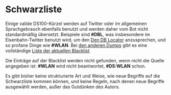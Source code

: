 Schwarzliste
============

Einige valide DS100-Kürzel werden auf Twitter oder im allgemeinen
Sprachgebrauch ebenfalls benutzt und werden daher vom Bot nicht
standardmäßig übersetzt. Beispiele sind __\#DBL__, was insbesondere im
Eisenbahn-Twitter benutzt wird, um den [Den DB
Locator](https://twitter.com/dblocator) anzusprechen, und so profane
Dinge wie __\#WLAN__. Bei [den anderen Dumps](/dumps/) gibt es eine
vollständige [Liste der aktuellen
Blacklist](/dumps/blacklist.html).

Die Einträge auf der Blacklist werden nicht gefunden, wenn nicht die
Quelle angegeben ist: __\#WLAN__ wird nicht beantwortet, __\#DS:WLAN__
schon.

Es gibt bisher keine strukturierte Art und Weise, wie neue Begriffe auf
die Schwarzliste kommen können, und keine Regeln, nach denen neue
Begriffe ausgewählt werden, außer das Gutdünken des Autors.
